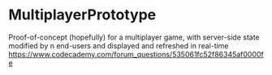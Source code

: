 # MultiplayerPrototype
Proof-of-concept (hopefully) for a multiplayer game, with server-side state modified by n end-users and displayed and refreshed in real-time
https://www.codecademy.com/forum_questions/535061fc52f86345af0000fe


